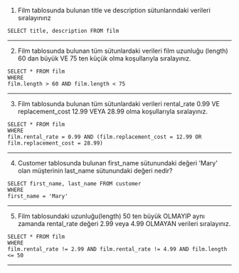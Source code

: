 1. Film tablosunda bulunan title ve description sütunlarındaki verileri sıralayınınz 

``` 
SELECT title, description FROM film

```
---

2. Film tablosunda bulunan tüm sütunlardaki verileri film uzunluğu (length) 60 dan büyük VE 75 ten küçük olma koşullarıyla sıralayınız.

```
SELECT * FROM film 
WHERE
film.length > 60 AND film.length < 75
```
---
3. Film tablosunda bulunan tüm sütunlardaki verileri rental_rate 0.99 VE replacement_cost 12.99 VEYA 28.99 olma koşullarıyla sıralayınız.
```
SELECT * FROM film 
WHERE
film.rental_rate = 0.99 AND (film.replacement_cost = 12.99 OR film.replacement_cost = 28.99)
```
---
4. Customer tablosunda bulunan first_name sütunundaki değeri 'Mary' olan müşterinin last_name sütunundaki değeri nedir?
```
SELECT first_name, last_name FROM customer 
WHERE
first_name = 'Mary'
```
---
5. Film tablosundaki uzunluğu(length) 50 ten büyük OLMAYIP aynı zamanda rental_rate değeri 2.99 veya 4.99 OLMAYAN verileri sıralayınız.
```
SELECT * FROM film 
WHERE
film.rental_rate != 2.99 AND film.rental_rate != 4.99 AND film.length <= 50
```
---

